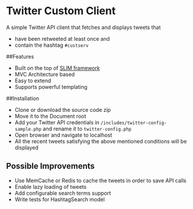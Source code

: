 # Twitter Custom Client

A simple Twitter API client that fetches and displays tweets that<br>
* have been retweeted at least once and<br>
* contain the hashtag `#custserv`<br>

##Features

* Built on the top of [SLIM framework](http://www.slimframework.com/)
* MVC Architecture based
* Easy to extend
* Supports powerful templating

##Installation

* Clone or download the source code zip
* Move it to the Document root
* Add your Twitter API credentials in `/includes/twitter-config-sample.php` and rename it to `twitter-config.php`
* Open browser and navigate to localhost
* All the recent tweets satisfying the above mentioned conditions will be displayed

## Possible Improvements

* Use MemCache or Redis to cache the tweets in order to save API calls
* Enable lazy loading of tweets
* Add configurable search terms support
* Write tests for HashtagSearch model

